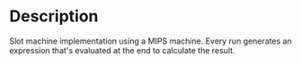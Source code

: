 # Description
Slot machine implementation using a MIPS machine. Every run generates an expression that's evaluated at the end to calculate the result.
